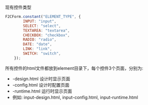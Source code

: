 现有控件类型
``` javascript
F2CForm.constant("ELEMENT_TYPE", {
        INPUT: "input",
        SELECT: "select",
        TEXTAREA: "textarea",
        CHECKBOX: "checkbox",
        RADIO: "radio",
        DATE: "date",
        LINK: "link",
        SWITCH: "switch",
    });
```

所有控件的html文件都放到element目录下，每个控件3个页面，分别为:
- <type>-design.html 设计时显示页面
- <type>-config.html 设计时配置页面
- <type>-runtime.html 运行时显示页面
- 例如: input-design.html, input-config.html, input-runtime.html
